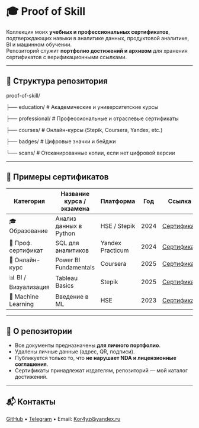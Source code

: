 # 🎓 Proof of Skill

Коллекция моих **учебных и профессиональных сертификатов**, подтверждающих навыки в аналитике данных, продуктовой аналитике, BI и машинном обучении.  
Репозиторий служит **портфолио достижений и архивом** для хранения сертификатов с верификационными ссылками.

---

## 📁 Структура репозитория
proof-of-skill/

├── education/ # Академические и университетские курсы

├── professional/ # Профессиональные и отраслевые сертификаты

├── courses/ # Онлайн-курсы (Stepik, Coursera, Yandex, etc.)

├── badges/ # Цифровые значки и бейджи

└── scans/ # Отсканированные копии, если нет цифровой версии



---

## 🧾 Примеры сертификатов

| Категория | Название курса / экзамена | Платформа | Год | Ссылка |
|-----------|---------------------------|-----------|-----|--------|
| 🎓 Образование | Анализ данных в Python | HSE / Stepik | 2024 | [Сертификат](https://stepik.org/cert/XXXX) |
| 💼 Проф. сертификат | SQL для аналитиков | Yandex Practicum | 2024 | [Сертификат](https://...) |
| 🧠 Онлайн-курс | Power BI Fundamentals | Coursera | 2025 | [Сертификат](https://...) |
| 📊 BI / Визуализация | Tableau Basics | Stepik | 2025 | [Сертификат](https://...) |
| 🤖 Machine Learning | Введение в ML | HSE | 2023 | [Сертификат](https://...) | 

---

## 📌 О репозитории

- Все документы предназначены **для личного портфолио**.  
- Удалены личные данные (адрес, QR, подписи).  
- Публикуется только то, что **не нарушает NDA и лицензионные соглашения**.  
- Сертификаты принадлежат издателям, репозиторий — мой каталог достижений.

---

## 📬 Контакты
[GitHub](https://github.com/Kor4yz) • [Telegram](https://t.me/kor4yz) • Email: Kor4yz@yandex.ru
